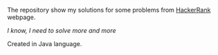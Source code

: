 The repository show my solutions for some problems from [HackerRank](https://www.hackerrank.com/) webpage.

*I know, I need to solve more and more*

Created in Java language.
